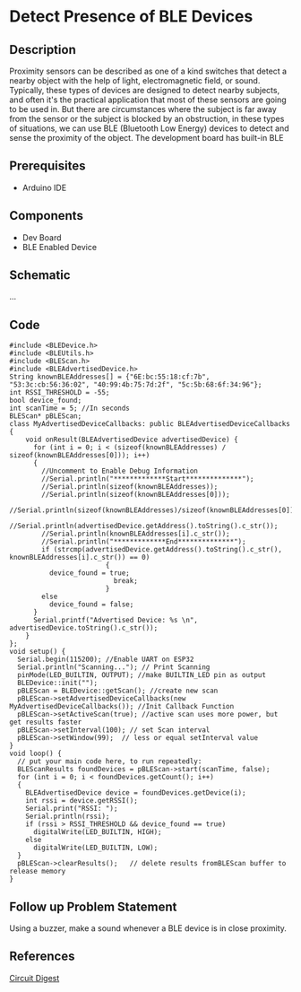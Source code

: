 # Detect Presence of BLE Devices
## Description
Proximity sensors can be described as one of a kind switches that detect a nearby object with the help of light, electromagnetic field, or sound. Typically, these types of devices are designed to detect nearby subjects, and often it's the practical application that most of these sensors are going to be used in. But there are circumstances where the subject is far away from the sensor or the subject is blocked by an obstruction, in these types of situations, we can use BLE (Bluetooth Low Energy) devices to detect and sense the proximity of the object. The development board has built-in BLE
## Prerequisites
* Arduino IDE
## Components
* Dev Board
* BLE Enabled Device
## Schematic
...
## Code
```
#include <BLEDevice.h>
#include <BLEUtils.h>
#include <BLEScan.h>
#include <BLEAdvertisedDevice.h>
String knownBLEAddresses[] = {"6E:bc:55:18:cf:7b", "53:3c:cb:56:36:02", "40:99:4b:75:7d:2f", "5c:5b:68:6f:34:96"};
int RSSI_THRESHOLD = -55;
bool device_found;
int scanTime = 5; //In seconds
BLEScan* pBLEScan;
class MyAdvertisedDeviceCallbacks: public BLEAdvertisedDeviceCallbacks {
    void onResult(BLEAdvertisedDevice advertisedDevice) {
      for (int i = 0; i < (sizeof(knownBLEAddresses) / sizeof(knownBLEAddresses[0])); i++)
      {
        //Uncomment to Enable Debug Information
        //Serial.println("*************Start**************");
        //Serial.println(sizeof(knownBLEAddresses));
        //Serial.println(sizeof(knownBLEAddresses[0]));
        //Serial.println(sizeof(knownBLEAddresses)/sizeof(knownBLEAddresses[0]));
        //Serial.println(advertisedDevice.getAddress().toString().c_str());
        //Serial.println(knownBLEAddresses[i].c_str());
        //Serial.println("*************End**************");
        if (strcmp(advertisedDevice.getAddress().toString().c_str(), knownBLEAddresses[i].c_str()) == 0)
                        {
          device_found = true;
                          break;
                        }
        else
          device_found = false;
      }
      Serial.printf("Advertised Device: %s \n", advertisedDevice.toString().c_str());
    }
};
void setup() {
  Serial.begin(115200); //Enable UART on ESP32
  Serial.println("Scanning..."); // Print Scanning
  pinMode(LED_BUILTIN, OUTPUT); //make BUILTIN_LED pin as output
  BLEDevice::init("");
  pBLEScan = BLEDevice::getScan(); //create new scan
  pBLEScan->setAdvertisedDeviceCallbacks(new MyAdvertisedDeviceCallbacks()); //Init Callback Function
  pBLEScan->setActiveScan(true); //active scan uses more power, but get results faster
  pBLEScan->setInterval(100); // set Scan interval
  pBLEScan->setWindow(99);  // less or equal setInterval value
}
void loop() {
  // put your main code here, to run repeatedly:
  BLEScanResults foundDevices = pBLEScan->start(scanTime, false);
  for (int i = 0; i < foundDevices.getCount(); i++)
  {
    BLEAdvertisedDevice device = foundDevices.getDevice(i);
    int rssi = device.getRSSI();
    Serial.print("RSSI: ");
    Serial.println(rssi);
    if (rssi > RSSI_THRESHOLD && device_found == true)
      digitalWrite(LED_BUILTIN, HIGH);
    else
      digitalWrite(LED_BUILTIN, LOW);
  }
  pBLEScan->clearResults();   // delete results fromBLEScan buffer to release memory
}
```
## Follow up Problem Statement
Using a buzzer, make a sound whenever a BLE device is in close proximity.
## References
[Circuit Digest](https://circuitdigest.com/microcontroller-projects/ble-based-proximity-control-using-esp32)
